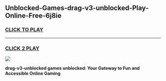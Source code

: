 
## Unblocked-Games-drag-v3-unblocked-Play-Online-Free-6j8ie
<h3>
<a href="https://premium76.site?title=drag-v3-unblocked&ref=26A">CLICK TO PLAY</a></h3>
<hr>

<h3>
<a href="https://premium76.site?title=drag-v3-unblocked&ref=26A">CLICK 2 PLAY</a>
  
</h3>

<a href="https://premium76.site?title=drag-v3-unblocked&ref=26A"><img src="https://clearcache.store/games.png"></a>


**drag-v3-unblocked games unblocked: Your Gateway to Fun and Accessible Online Gaming**
